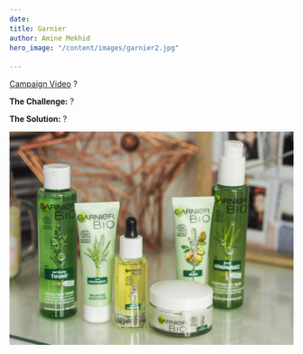 ```yaml
---
date: 
title: Garnier
author: Amine Mekhid
hero_image: "/content/images/garnier2.jpg"

---
```

[Campaign Video](https://www.youtube.com/watch?v=0Ggn3tQliFE) ?

**The Challenge:** ?

**The Solution:** ?

![](/content/images/garnier.jpg)